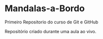 # Mandalas-a-Bordo 
 Primeiro Repositorio do curso de Git e GitHub

 Repositório criado durante uma aula ao vivo.

